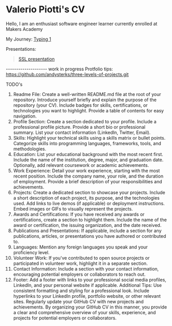 # Valerio Piotti's CV

Hello, I am an enthusiast software engineer learner currently enrolled at Makers Academy

My Journey:
<a href="https://youtu.be/oOkGwmqWoqs">Typing 1</a>

Presentations:
><a href="res/ssl_presentation.pdf">SSL presentation</a>


-------------------- work in progress 
Protfolio tips: https://github.com/andysterks/three-levels-of-projects.git

TODO's

1. Readme File:
Create a well-written README.md file at the root of your repository.
Introduce yourself briefly and explain the purpose of the repository (your CV).
Include badges for skills, certifications, or technologies you want to highlight.
Provide a table of contents for easy navigation.
2. Profile Section:
Create a section dedicated to your profile.
Include a professional profile picture.
Provide a short bio or professional summary.
List your contact information (LinkedIn, Twitter, Email).
3. Skills:
Highlight your technical skills using a skills matrix or bullet points.
Categorize skills into programming languages, frameworks, tools, and methodologies.
4. Education:
List your educational background with the most recent first.
Include the name of the institution, degree, major, and graduation date.
Optionally, add relevant coursework or academic achievements.
5. Work Experience:
Detail your work experience, starting with the most recent position.
Include the company name, your role, and the duration of employment.
Provide a brief description of your responsibilities and achievements.
6. Projects:
Create a dedicated section to showcase your projects.
Include a short description of each project, its purpose, and the technologies used.
Add links to live demos (if applicable) or deployment instructions.
Embed images or GIFs to visually represent the projects.
7. Awards and Certifications:
If you have received any awards or certifications, create a section to highlight them.
Include the name of the award or certification, the issuing organization, and the date received.
8. Publications and Presentations:
If applicable, include a section for any publications, articles, or presentations you have authored or contributed to.
9. Languages:
Mention any foreign languages you speak and your proficiency level.
10. Volunteer Work:
If you've contributed to open source projects or participated in volunteer work, highlight it in a separate section.
11. Contact Information:
Include a section with your contact information, encouraging potential employers or collaborators to reach out.
12. Footer:
Add a footer with links to your professional social media profiles, LinkedIn, and your personal website if applicable.
Additional Tips:
Use consistent formatting and styling for a professional look.
Include hyperlinks to your LinkedIn profile, portfolio website, or other relevant sites.
Regularly update your GitHub CV with new projects and achievements.
By organizing your GitHub CV in this manner, you provide a clear and comprehensive overview of your skills, experience, and projects for potential employers or collaborators.
